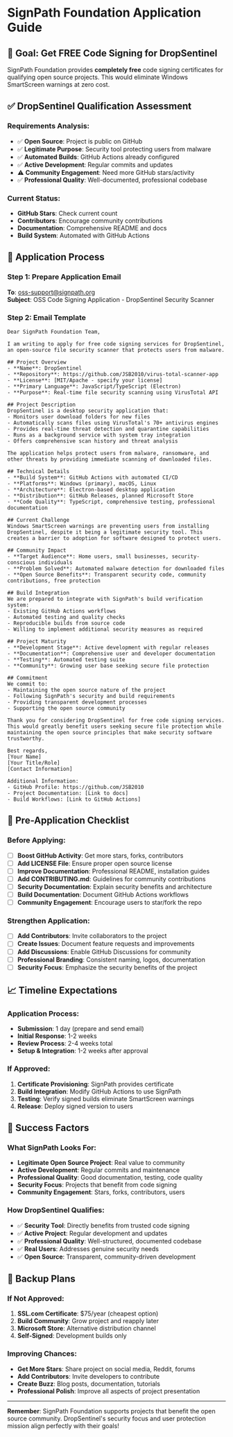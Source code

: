 # SignPath Foundation Application Guide

## 🎯 Goal: Get FREE Code Signing for DropSentinel

SignPath Foundation provides **completely free** code signing certificates for qualifying open source projects. This would eliminate Windows SmartScreen warnings at zero cost.

## ✅ DropSentinel Qualification Assessment

### Requirements Analysis:
- ✅ **Open Source**: Project is public on GitHub
- ✅ **Legitimate Purpose**: Security tool protecting users from malware
- ✅ **Automated Builds**: GitHub Actions already configured
- ✅ **Active Development**: Regular commits and updates
- ⚠️ **Community Engagement**: Need more GitHub stars/activity
- ✅ **Professional Quality**: Well-documented, professional codebase

### Current Status:
- **GitHub Stars**: Check current count
- **Contributors**: Encourage community contributions
- **Documentation**: Comprehensive README and docs
- **Build System**: Automated with GitHub Actions

## 📧 Application Process

### Step 1: Prepare Application Email
**To**: oss-support@signpath.org  
**Subject**: OSS Code Signing Application - DropSentinel Security Scanner

### Step 2: Email Template

```
Dear SignPath Foundation Team,

I am writing to apply for free code signing services for DropSentinel, an open-source file security scanner that protects users from malware.

## Project Overview
- **Name**: DropSentinel
- **Repository**: https://github.com/JSB2010/virus-total-scanner-app
- **License**: [MIT/Apache - specify your license]
- **Primary Language**: JavaScript/TypeScript (Electron)
- **Purpose**: Real-time file security scanning using VirusTotal API

## Project Description
DropSentinel is a desktop security application that:
- Monitors user download folders for new files
- Automatically scans files using VirusTotal's 70+ antivirus engines
- Provides real-time threat detection and quarantine capabilities
- Runs as a background service with system tray integration
- Offers comprehensive scan history and threat analysis

The application helps protect users from malware, ransomware, and other threats by providing immediate scanning of downloaded files.

## Technical Details
- **Build System**: GitHub Actions with automated CI/CD
- **Platforms**: Windows (primary), macOS, Linux
- **Architecture**: Electron-based desktop application
- **Distribution**: GitHub Releases, planned Microsoft Store
- **Code Quality**: TypeScript, comprehensive testing, professional documentation

## Current Challenge
Windows SmartScreen warnings are preventing users from installing DropSentinel, despite it being a legitimate security tool. This creates a barrier to adoption for software designed to protect users.

## Community Impact
- **Target Audience**: Home users, small businesses, security-conscious individuals
- **Problem Solved**: Automated malware detection for downloaded files
- **Open Source Benefits**: Transparent security code, community contributions, free protection

## Build Integration
We are prepared to integrate with SignPath's build verification system:
- Existing GitHub Actions workflows
- Automated testing and quality checks
- Reproducible builds from source code
- Willing to implement additional security measures as required

## Project Maturity
- **Development Stage**: Active development with regular releases
- **Documentation**: Comprehensive user and developer documentation
- **Testing**: Automated testing suite
- **Community**: Growing user base seeking secure file protection

## Commitment
We commit to:
- Maintaining the open source nature of the project
- Following SignPath's security and build requirements
- Providing transparent development processes
- Supporting the open source community

Thank you for considering DropSentinel for free code signing services. This would greatly benefit users seeking secure file protection while maintaining the open source principles that make security software trustworthy.

Best regards,
[Your Name]
[Your Title/Role]
[Contact Information]

Additional Information:
- GitHub Profile: https://github.com/JSB2010
- Project Documentation: [Link to docs]
- Build Workflows: [Link to GitHub Actions]
```

## 🚀 Pre-Application Checklist

### Before Applying:
- [ ] **Boost GitHub Activity**: Get more stars, forks, contributors
- [ ] **Add LICENSE File**: Ensure proper open source license
- [ ] **Improve Documentation**: Professional README, installation guides
- [ ] **Add CONTRIBUTING.md**: Guidelines for community contributions
- [ ] **Security Documentation**: Explain security benefits and architecture
- [ ] **Build Documentation**: Document GitHub Actions workflows
- [ ] **Community Engagement**: Encourage users to star/fork the repo

### Strengthen Application:
- [ ] **Add Contributors**: Invite collaborators to the project
- [ ] **Create Issues**: Document feature requests and improvements
- [ ] **Add Discussions**: Enable GitHub Discussions for community
- [ ] **Professional Branding**: Consistent naming, logos, documentation
- [ ] **Security Focus**: Emphasize the security benefits of the project

## 📈 Timeline Expectations

### Application Process:
- **Submission**: 1 day (prepare and send email)
- **Initial Response**: 1-2 weeks
- **Review Process**: 2-4 weeks total
- **Setup & Integration**: 1-2 weeks after approval

### If Approved:
1. **Certificate Provisioning**: SignPath provides certificate
2. **Build Integration**: Modify GitHub Actions to use SignPath
3. **Testing**: Verify signed builds eliminate SmartScreen warnings
4. **Release**: Deploy signed version to users

## 🎯 Success Factors

### What SignPath Looks For:
- **Legitimate Open Source Project**: Real value to community
- **Active Development**: Regular commits and maintenance
- **Professional Quality**: Good documentation, testing, code quality
- **Security Focus**: Projects that benefit from code signing
- **Community Engagement**: Stars, forks, contributors, users

### How DropSentinel Qualifies:
- ✅ **Security Tool**: Directly benefits from trusted code signing
- ✅ **Active Project**: Regular development and updates
- ✅ **Professional Quality**: Well-structured, documented codebase
- ✅ **Real Users**: Addresses genuine security needs
- ✅ **Open Source**: Transparent, community-driven development

## 🔄 Backup Plans

### If Not Approved:
1. **SSL.com Certificate**: $75/year (cheapest option)
2. **Build Community**: Grow project and reapply later
3. **Microsoft Store**: Alternative distribution channel
4. **Self-Signed**: Development builds only

### Improving Chances:
- **Get More Stars**: Share project on social media, Reddit, forums
- **Add Contributors**: Invite developers to contribute
- **Create Buzz**: Blog posts, documentation, tutorials
- **Professional Polish**: Improve all aspects of project presentation

---

**Remember**: SignPath Foundation supports projects that benefit the open source community. DropSentinel's security focus and user protection mission align perfectly with their goals!

